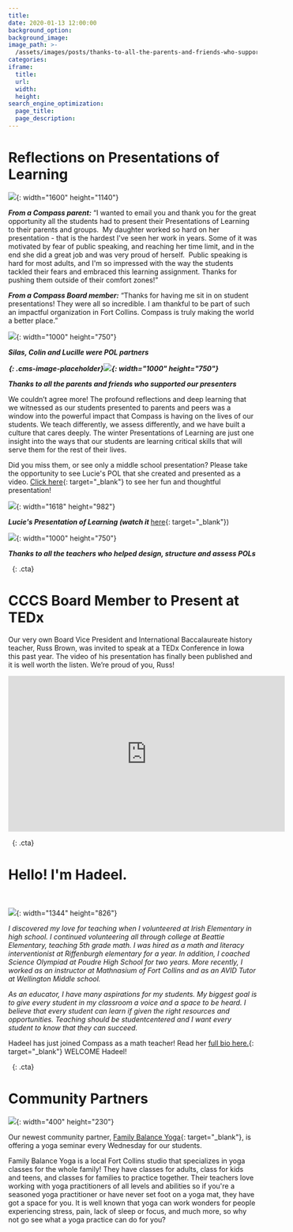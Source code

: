 ```yaml
---
title:
date: 2020-01-13 12:00:00
background_option:
background_image:
image_path: >-
  /assets/images/posts/thanks-to-all-the-parents-and-friends-who-supported-our-presenters.jpg
categories:
iframe:
  title:
  url:
  width:
  height:
search_engine_optimization:
  page_title:
  page_description:
---
```


# Reflections on Presentations of Learning

![](/assets/images/presentation-of-learning-compass-community-collaborative-charter-school.jpg){: width="1600" height="1140"}

***From a Compass parent:***&nbsp;“I wanted to email you and thank you for the great opportunity all the students had to present their Presentations of Learning to their parents and groups.&nbsp; My daughter worked so hard on her presentation - that is the hardest I've seen her work in years. Some of it was motivated by fear of public speaking, and reaching her time limit, and in the end she did a great job and was very proud of herself.&nbsp; Public speaking is hard for most adults, and I'm so impressed with the way the students tackled their fears and embraced this learning assignment. Thanks for pushing them outside of their comfort zones\!” &nbsp;

***From a Compass Board member:***&nbsp;“Thanks for having me sit in on student presentations\! They were all so incredible. I am thankful to be part of such an impactful organization in Fort Collins. Compass is truly making the world a better place.”

![](/assets/images/silas-colin-and-lucille-were-pol-partners.jpg){: width="1000" height="750"}

***Silas, Colin and Lucille were POL partners***

***![](data:image/png;base64,iVBORw0KGgoAAAANSUhEUgAAAAEAAAABCAYAAAAfFcSJAAAAAXNSR0IArs4c6QAAAAtJREFUCB1j+A8EAAn7A/0Mu1vnAAAAAElFTkSuQmCC){: .cms-image-placeholder}![](/assets/images/thanks-to-all-the-parents-and-friends-who-supported-our-presenters.jpg){: width="1000" height="750"}***

***Thanks to all the parents and friends who supported our presenters***

We couldn’t agree more\! The profound reflections and deep learning that we witnessed as our students presented to parents and peers was a window into the powerful impact that Compass is having on the lives of our students. We teach differently, we assess differently, and we have built a culture that cares deeply. The winter Presentations of Learning are just one insight into the ways that our students are learning critical skills that will serve them for the rest of their lives.&nbsp;

Did you miss them, or see only a middle school presentation? Please take the opportunity to see Lucie's POL that she created and presented as a video.&nbsp;[Click here](https://drive.google.com/file/d/1VPXPWczIPFDT-4wSy57ojdzgPmBaV-J0/view?usp=sharing){: target="_blank"}&nbsp;to see her fun and thoughtful presentation\!

![](/assets/images/compass-student-presentation-of-learning.png){: width="1618" height="982"}

***Lucie's Presentation of Learning (watch it&nbsp;***[here](https://drive.google.com/file/d/1VPXPWczIPFDT-4wSy57ojdzgPmBaV-J0/view?usp=sharing){: target="_blank"})

![](/assets/images/thanks-to-all-the-teachers-who-helped-design-structure-and-assess-the-pols.jpg){: width="1000" height="750"}

***Thanks to all the teachers who helped design, structure and assess POLs***

&nbsp;
{: .cta}

# ****CCCS Board Member to Present at TEDx****

Our very own Board Vice President and International Baccalaureate history teacher, Russ Brown, was invited to speak at a TEDx Conference in Iowa this past year. The video of his presentation has finally been published and it is well worth the listen. We’re proud of you, Russ\!&nbsp;

<div class="cms-embed" data-cms-embed="PGlmcmFtZSB3aWR0aD0iNTYwIiBoZWlnaHQ9IjMxNSIgc3JjPSJodHRwczovL3d3dy55b3V0dWJlLmNvbS9lbWJlZC9vbzQ1VW0tYmU4SSIgZnJhbWVib3JkZXI9IjAiIGFsbG93PSJhY2NlbGVyb21ldGVyOyBhdXRvcGxheTsgZW5jcnlwdGVkLW1lZGlhOyBneXJvc2NvcGU7IHBpY3R1cmUtaW4tcGljdHVyZSIgYWxsb3dmdWxsc2NyZWVuPjwvaWZyYW1lPg=="><iframe width="560" height="315" src="https://www.youtube.com/embed/oo45Um-be8I" frameborder="0" allow="accelerometer; autoplay; encrypted-media; gyroscope; picture-in-picture" allowfullscreen=""></iframe></div>

&nbsp;
{: .cta}

# ****Hello\! I'm Hadeel.****

&nbsp;

![](/assets/images/screen-shot-2020-01-11-at-8-08-25-pm.png){: width="1344" height="826"}

*I discovered my love for teaching when I volunteered at Irish Elementary in high school. I continued volunteering all through college at Beattie Elementary, teaching 5th grade math. I was hired as a math and literacy interventionist at Riffenburgh elementary for a year. In addition, I coached Science Olympiad at Poudre High School for two years. More recently, I worked as an instructor at Mathnasium of Fort Collins and as an AVID Tutor at Wellington Middle school.*

*As an educator, I have many aspirations for my students. My biggest goal is to give every student in my classroom a voice and a space to be heard. I believe that every student can learn if given the right resources and opportunities. Teaching should be studentcentered and I want every student to know that they can succeed.*

Hadeel has just joined Compass as a math teacher\! Read her&nbsp;[full bio here.](https://drive.google.com/file/d/0BxC4PvDe91O3T0d3eVhFbHoybVFwcWc5dEZQeUlWMm9lWEZF/view?usp=sharing){: target="_blank"}&nbsp;WELCOME Hadeel\!

&nbsp;
{: .cta}

# Community Partners

![](/assets/images/family-balance-yoga.jpg){: width="400" height="230"}

Our newest community partner,&nbsp;[Family Balance Yoga](http://www.childrensyogainfortcollinsco.com/){: target="_blank"}, is offering a yoga seminar every Wednesday for our students.

Family Balance Yoga is a local Fort Collins studio that specializes in yoga classes for the whole family\! They have classes for adults, class for kids and teens, and classes for families to practice together. Their teachers love working with yoga practitioners of all levels and abilities so if you're a seasoned yoga practitioner or have never set foot on a yoga mat, they have got a space for you. It is well known that yoga can work wonders for people experiencing stress, pain, lack of sleep or focus, and much more, so why not go see what a yoga practice can do for you?

&nbsp;

&nbsp;